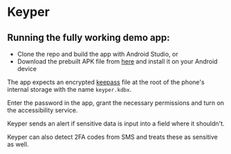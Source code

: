 # Keyper


## Running the fully working demo app:
- Clone the repo and build the app with Android Studio, or
- Download the prebuilt APK file from [here](app/release/app-release.apk) and install it on your Android device

The app expects an encrypted [keepass](https://keepass.info/) file at the root of the phone's internal storage with the name  `keyper.kdbx`.

Enter the password in the app, grant the necessary permissions and turn on the accessibility service.

Keyper sends an alert if sensitive data is input into a field where it shouldn't.

Keyper can also detect 2FA codes from SMS and treats these as sensitive as well.
